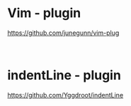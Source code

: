 # Vim - plugin

https://github.com/junegunn/vim-plug

<br>

# indentLine - plugin

https://github.com/Yggdroot/indentLine

<br>
